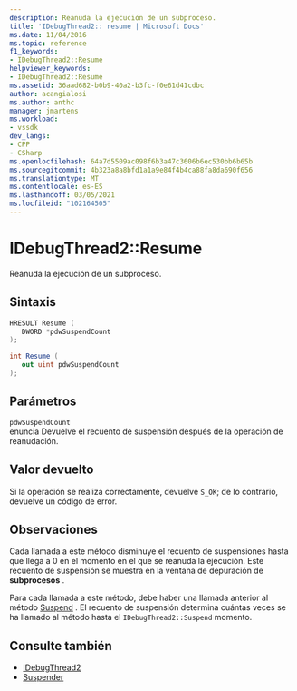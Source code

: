 ```yaml
---
description: Reanuda la ejecución de un subproceso.
title: 'IDebugThread2:: resume | Microsoft Docs'
ms.date: 11/04/2016
ms.topic: reference
f1_keywords:
- IDebugThread2::Resume
helpviewer_keywords:
- IDebugThread2::Resume
ms.assetid: 36aad682-b0b9-40a2-b3fc-f0e61d41cdbc
author: acangialosi
ms.author: anthc
manager: jmartens
ms.workload:
- vssdk
dev_langs:
- CPP
- CSharp
ms.openlocfilehash: 64a7d5509ac098f6b3a47c3606b6ec530bb6b65b
ms.sourcegitcommit: 4b323a8a8bfd1a1a9e84f4b4ca88fa8da690f656
ms.translationtype: MT
ms.contentlocale: es-ES
ms.lasthandoff: 03/05/2021
ms.locfileid: "102164505"
---
```

# <a name="idebugthread2resume"></a>IDebugThread2::Resume
Reanuda la ejecución de un subproceso.

## <a name="syntax"></a>Sintaxis

```cpp
HRESULT Resume ( 
   DWORD *pdwSuspendCount
);
```

```csharp
int Resume ( 
   out uint pdwSuspendCount
);
```

## <a name="parameters"></a>Parámetros
`pdwSuspendCount`\
enuncia Devuelve el recuento de suspensión después de la operación de reanudación.

## <a name="return-value"></a>Valor devuelto
 Si la operación se realiza correctamente, devuelve `S_OK`; de lo contrario, devuelve un código de error.

## <a name="remarks"></a>Observaciones
 Cada llamada a este método disminuye el recuento de suspensiones hasta que llega a 0 en el momento en el que se reanuda la ejecución. Este recuento de suspensión se muestra en la ventana de depuración de **subprocesos** .

 Para cada llamada a este método, debe haber una llamada anterior al método [Suspend](../../../extensibility/debugger/reference/idebugthread2-suspend.md) . El recuento de suspensión determina cuántas veces se ha llamado al método hasta el `IDebugThread2::Suspend` momento.

## <a name="see-also"></a>Consulte también
- [IDebugThread2](../../../extensibility/debugger/reference/idebugthread2.md)
- [Suspender](../../../extensibility/debugger/reference/idebugthread2-suspend.md)
